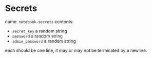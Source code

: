 # Secrets

name: `notebook-secrets`
contents:
 - `secret_key` a random string
 - `password` a random string
 - `admin_password` a random string

each should be one line, it may or may not be terminated by a newline.
